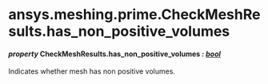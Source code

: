 # ansys.meshing.prime.CheckMeshResults.has_non_positive_volumes



#### *property* CheckMeshResults.has_non_positive_volumes *: [bool](https://docs.python.org/3.11/library/functions.html#bool)*

Indicates whether mesh has non positive volumes.

<!-- !! processed by numpydoc !! -->
